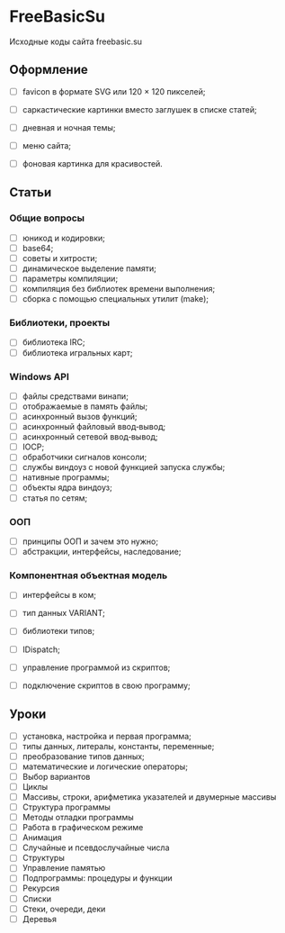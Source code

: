 # FreeBasicSu

Исходные коды сайта freebasic.su


## Оформление

* [ ] favicon в формате SVG или 120 × 120 пикселей;
* [ ] саркастические картинки вместо заглушек в списке статей;
* [ ] дневная и ночная темы;
* [ ] меню сайта;
* [ ] фоновая картинка для красивостей.


## Статьи

### Общие вопросы

* [ ] юникод и кодировки;
* [ ] base64;
* [ ] советы и хитрости;
* [ ] динамическое выделение памяти;
* [ ] параметры компиляции;
* [ ] компиляция без библиотек времени выполнения;
* [ ] сборка с помощью специальных утилит (make);

### Библиотеки, проекты

* [ ] библиотека IRC;
* [ ] библиотека игральных карт;

### Windows API

* [ ] файлы средствами винапи;
* [ ] отображаемые в память файлы;
* [ ] асинхронный вызов функций;
* [ ] асинхронный файловый ввод‐вывод;
* [ ] асинхронный сетевой ввод‐вывод;
* [ ] IOCP;
* [ ] обработчики сигналов консоли;
* [ ] службы виндоуз с новой функцией запуска службы;
* [ ] нативные программы;
* [ ] объекты ядра виндоуз;
* [ ] статья по сетям;

### ООП

* [ ] принципы ООП и зачем это нужно;
* [ ] абстракции, интерфейсы, наследование;

### Компонентная объектная модель

* [ ] интерфейсы в ком;
* [ ] тип данных VARIANT;
* [ ] библиотеки типов;
* [ ] IDispatch;
* [ ] управление программой из скриптов;
* [ ] подключение скриптов в свою программу;


## Уроки

* [ ] установка, настройка и первая программа;
* [ ] типы данных, литералы, константы, переменные;
* [ ] преобразование типов данных;
* [ ] математические и логические операторы;
* [ ] Выбор вариантов
* [ ] Циклы
* [ ] Массивы, строки, арифметика указателей и двумерные массивы
* [ ] Структура программы
* [ ] Методы отладки программы
* [ ] Работа в графическом режиме
* [ ] Анимация
* [ ] Случайные и псевдослучайные числа
* [ ] Структуры
* [ ] Управление памятью
* [ ] Подпрограммы: процедуры и функции
* [ ] Рекурсия
* [ ] Списки
* [ ] Стеки, очереди, деки
* [ ] Деревья
